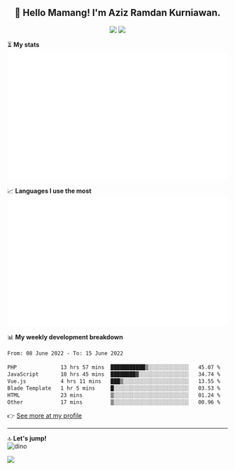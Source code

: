 <h2 align="center">👋 Hello Mamang! I'm Aziz Ramdan Kurniawan.</h2>  
<p align="center">
  <img src="https://komarev.com/ghpvc/?username=azizramdan">
  <img src="https://wakatime.com/badge/user/90056fa0-4c31-4eca-954e-2a3ac05896f9.svg">
</p>
    
⏳ **My stats**  
![](https://raw.githubusercontent.com/azizramdan/github-stats/master/generated/overview.svg#gh-dark-mode-only)

📈 **Languages I use the most**  
![](https://raw.githubusercontent.com/azizramdan/github-stats/master/generated/languages.svg#gh-dark-mode-only)

📊 **My weekly development breakdown**
<!--START_SECTION:waka-->

```text
From: 08 June 2022 - To: 15 June 2022

PHP              13 hrs 57 mins  ███████████▒░░░░░░░░░░░░░   45.07 %
JavaScript       10 hrs 45 mins  ████████▓░░░░░░░░░░░░░░░░   34.74 %
Vue.js           4 hrs 11 mins   ███▒░░░░░░░░░░░░░░░░░░░░░   13.55 %
Blade Template   1 hr 5 mins     █░░░░░░░░░░░░░░░░░░░░░░░░   03.53 %
HTML             23 mins         ▒░░░░░░░░░░░░░░░░░░░░░░░░   01.24 %
Other            17 mins         ▒░░░░░░░░░░░░░░░░░░░░░░░░   00.96 %
```

<!--END_SECTION:waka-->
👉 [See more at my profile](https://wakatime.com/@azizramdan)
***
🔝 **Let's jump!**  
![dino](https://raw.githubusercontent.com/azizramdan/azizramdan/master/dino.gif)  

![](https://hit.yhype.me/github/profile?user_id=27954794)
